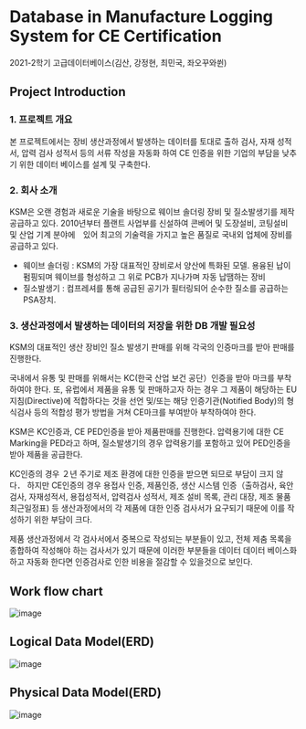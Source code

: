 # Database in Manufacture Logging System for CE Certification 

2021-2학기 고급데이터베이스(김산, 강정현, 최민국, 좌오꾸와쒼)

## Project Introduction

### 1. 프로젝트 개요
본 프로젝트에서는 장비 생산과정에서 발생하는 데이터를 토대로 출하 검사, 자재 성적서, 압력 검사 성적서 등의 서류 작성을 자동화 하여 CE 인증을 위한 기업의 부담을 낮추기 위한 데이터 베이스를 설계 및 구축한다.

### 2. 회사 소개
KSM은 오랜 경험과 새로운 기술을 바탕으로 웨이브 솔더링 장비 및 질소발생기를 제작 공급하고 있다. 2010년부터 플랜트 사업부를 신설하여 콘베어 및 도장설비, 코팅설비 및 산업 기계 분야에　있어 최고의 기술력을 가지고 높은 품질로 국내외 업체에 장비를 공급하고 있다.

- 웨이브 솔더링 : KSM의 가장 대표적인 장비로서 양산에 특화된 모델. 용융된 납이 펌핑되며 웨이브를 형성하고 그 위로 PCB가 지나가며 자동 납땜하는 장비
- 질소발생기 : 컴프레셔를 통해 공급된 공기가 필터링되어 순수한 질소를 공급하는 PSA장치.


### 3. 생산과정에서 발생하는 데이터의 저장을 위한 DB 개발 필요성
KSM의 대표적인 생산 장비인 질소 발생기 판매를 위해 각국의 인증마크를 받아 판매를 진행한다.

국내에서 유통 및 판매를 위해서는 KC(한국 산업 보건 공단）인증을 받아 마크를 부착하여야 한다. 또, 유럽에서 제품을 유통 및 판매하고자 하는 경우 그 제품이 해당하는 EU 지침(Directive)에 적합하다는 것을 선언 및/또는 해당 인증기관(Notified Body)의 형식검사 등의 적합성 평가 방법을 거쳐 CE마크를 부여받아 부착하여야 한다.

KSM은 KC인증과, CE PED인증을 받아 제품판매를 진행한다. 압력용기에 대한 CE Marking을 PED라고 하며, 질소발생기의 경우 압력용기를 포함하고 있어 PED인증을 받아 제품을 공급한다.

KC인증의 경우 ２년 주기로 제조 환경에 대한 인증을 받으면 되므로 부담이 크지 않다． 하지만 CE인증의 경우 용접사 인증, 제품인증, 생산 시스템 인증（출하검사, 육안검사, 자재성적서, 용접성적서, 압력검사 성적서, 제조 설비 목록, 관리 대장, 제조 물품 최근일정표) 등 생산과정에서의 각 제품에 대한 인증 검사서가 요구되기 때문에 이를 작성하기 위한 부담이 크다.

제품 생산과정에서 각 검사서에서 중복으로 작성되는 부분들이 있고, 전체 제춤 목록을 종합하여 작성해야 하는 검사서가 있기 때문에 이러한 부분들을 데이터 데이터 베이스화 하고 자동화 한다면 인증검사로 인한 비용을 절감할 수 있을것으로 보인다.

## Work flow chart
![image](https://user-images.githubusercontent.com/28651727/144402975-3c6ddb12-5786-49ba-a600-4c84914deb3b.png)


## Logical Data Model(ERD)
![image](https://user-images.githubusercontent.com/28651727/144402787-db3505a2-a11e-4251-8f05-270466e606c3.png)

## Physical Data Model(ERD)
![image](https://user-images.githubusercontent.com/28651727/144402830-d2713ede-2f4a-4ac3-9dd0-3e9728d30b0c.png)

